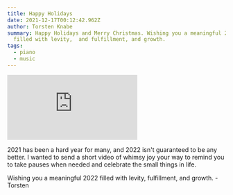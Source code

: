```yaml
---
title: Happy Holidays
date: 2021-12-17T00:12:42.962Z
author: Torsten Knabe
summary: Happy Holidays and Merry Christmas. Wishing you a meaningful 2022
  filled with levity,  and fulfillment, and growth.
tags:
  - piano
  - music
---
```

<iframe src="https://www.youtube.com/embed/3RJ-yfcsevA" title="Merry Christmas Youtube Video" frameborder="0" allow="accelerometer; autoplay; clipboard-write; encrypted-media; gyroscope; picture-in-picture" allowfullscreen></iframe>

2021 has been a hard year for many, and 2022 isn't guaranteed to be any better. I wanted to send a short video of whimsy joy your way to remind you to take pauses when needed and celebrate the small things in life.

Wishing you a meaningful 2022 filled with levity, fulfillment, and growth. - Torsten